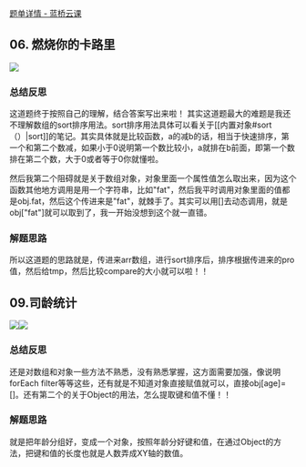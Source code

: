 [题单详情 - 蓝桥云课](https://www.lanqiao.cn/problem-list/24/)

## 06. 燃烧你的卡路里

![](https://cdn.nlark.com/yuque/0/2024/png/33778458/1711989861667-f9136168-e53a-488e-8034-066d33e31466.png)

### 总结反思

这道题终于按照自己的理解，结合答案写出来啦！ 其实这道题最大的难题是我还不理解数组的sort排序用法。sort排序用法具体可以看关于[[内置对象#sort（）|sort]]的笔记。其实具体就是比较函数，a的减b的话，相当于快速排序，第一个和第二个数减，如果小于0说明第一个数比较小，a就排在b前面，即第一个数排在第二个数，大于0或者等于0你就懂啦。

然后我第二个阻碍就是关于数组对象，对象里面一个属性值怎么取出来，因为这个函数其他地方调用是用一个字符串，比如"fat"，然后我平时调用对象里面的值都是obj.fat，然后这个传进来是"fat"，就棘手了。其实可以用\[]去动态调用，就是obj\["fat"]就可以取到了，我一开始没想到这个就一直错。

### 解题思路

所以这道题的思路就是，传进来arr数组，进行sort排序后，排序根据传进来的pro值，然后给tmp，然后比较compare的大小就可以啦！！
## 09.司龄统计

![](https://cdn.nlark.com/yuque/0/2024/png/33778458/1712035231129-ba16025e-97e2-4fbd-9ff6-824513cd0792.png)![](https://cdn.nlark.com/yuque/0/2024/png/33778458/1712035254352-6fead8c9-95dc-4af5-887c-5e9965a43274.png)

### 总结反思

还是对数组和对象一些方法不熟悉，没有熟悉掌握，这方面需要加强，像说明forEach filter等等这些，还有就是不知道对象直接赋值就可以，直接obj[age]=[]。还有第二个的关于Object的用法，怎么提取键和值不懂！！

### 解题思路

就是把年龄分组好，变成一个对象，按照年龄分好键和值，在通过Object的方法，把键和值的长度也就是人数弄成XY轴的数值。